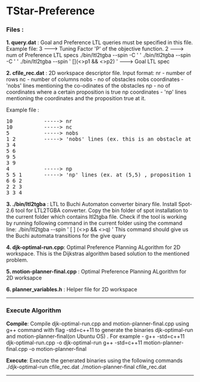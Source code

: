 # TStar-Preference
### **Files :**
**1. query.dat**  : Goal and Preference LTL queries must be specified in this file.
Example file:
3 ---> Tuning Factor 'P' of the objective function.
2 ---> num of Preference LTL specs
./bin/ltl2tgba \--spin -C ' [](!p3) '
./bin/ltl2tgba \--spin -C ' [](!p4) '
./bin/ltl2tgba \--spin ' [](<>p1 && <>p2) ' ---> Goal LTL spec

**2. cfile_rec.dat** : 2D workspace descriptor file.
Input format:
nr - number of rows
nc - number of columns
nobs - no of obstacles
nobs coordinates - 'nobs' lines  mentioning the co-odinates of the obstacles
np - no of coordinates where a certain proposition is true
np coordinates - 'np' lines mentioning the coordinates and the proposition true at it.

Example file :
<pre>
10          -----> nr
10          -----> nc
5           -----> nobs
1 2         -----> 'nobs' lines (ex. this is an obstacle at coord (1,2) in the workspace)
3 4
5 6
9 5
3 9
4           -----> np
5 5 1       -----> 'np' lines (ex. at (5,5) , proposition 1 is true)
6 6 2
2 2 3
3 3 4
</pre>


**3. ./bin/ltl2tgba** : LTL to Buchi Automaton converter binary file. 
Install Spot-2.6 tool for LTL2TGBA converter. Copy the bin folder of spot installation to the current folder which contains ltl2tgba file. Check if the tool is working by running following command in the current folder using the command line:
./bin/ltl2tgba \--spin ' [ ] (<>p && <>q) '
This command should give us the Buchi automata transitions for the give quary

**4. djk-optimal-run.cpp**: Optimal Preference Planning ALgorithm for 2D workspace. This is the Dijkstras algorithm based solution to the mentioned problem.

**5. motion-planner-final.cpp** : Optimal Preference Planning ALgorithm for 2D worksapce

**6. planner_variables.h** : Helper file for 2D workspace

----
### Execute Algorithm

**Compile**:  Compile djk-optimal-run.cpp and motion-planner-final.cpp using g++ command with flag -std=c++11 to generate the binaries djk-optimal-run and motion-planner-final(on Ubuntu OS) . 
For example -
g++ -std=c++11 djk-optimal-run.cpp -o djk-optimal-run
g++ -std=c++11 motion-planner-final.cpp -o motion-planner-final

**Execute**:  Execute the generated binaries using the following commands
./djk-optimal-run cfile_rec.dat
./motion-planner-final cfile_rec.dat

------------
